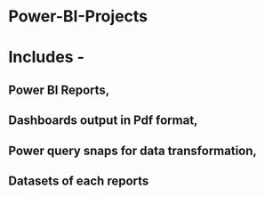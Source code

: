 ﻿# Power-BI-Projects
# Includes -
## Power BI Reports, 
## Dashboards output in Pdf format, 
## Power query snaps for data transformation,
## Datasets of each reports

